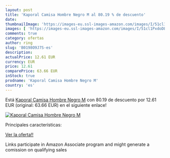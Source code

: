 ```yaml
---
layout: post
title: 'Kaporal Camisa Hombre Negro M al 80.19 % de descuento'
date: 
thumbnailImage: 'https://images-eu.ssl-images-amazon.com/images/I/51cl1PxdoDL._SL200_.jpg'
images: [ 'https://images-eu.ssl-images-amazon.com/images/I/51cl1PxdoDL._SL200_.jpg' ]
comments: true
category: ofertas
author: ring
slug: 'B0198O9J7S-es'
description:
actualPrice: 12.61 EUR
currency: EUR
price: 12.61
comparePrice: 63.66 EUR
inStock: true
prodname: 'Kaporal Camisa Hombre Negro M'
country: 'es'
---
```


Está [Kaporal Camisa Hombre Negro M](https://www.amazon.es/dp/B0198O9J7S/?tag=tolees-21) con 80.19 de descuento por 12.61 EUR (original: 63.66 EUR) en el siguiente enlace!

[![Kaporal Camisa Hombre Negro M](https://images-eu.ssl-images-amazon.com/images/I/51cl1PxdoDL._SL200_.jpg)](https://www.amazon.es/dp/B0198O9J7S/?tag=tolees-21)

Principales características:


[Ver la oferta!!](https://www.amazon.es/dp/B0198O9J7S/?tag=tolees-21)

Links participate in Amazon Associate program and might generate a comission on qualifying sales


